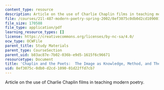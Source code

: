 ```yaml
---
content_type: resource
description: Article on the use of Charlie Chaplin films in teaching modern poetry.
file: /courses/21l-487-modern-poetry-spring-2002/8ef3075c0db0d2cd109001d22ffd7cb7_chaplin2.pdf
file_size: 170588
file_type: application/pdf
learning_resource_types: []
license: https://creativecommons.org/licenses/by-nc-sa/4.0/
ocw_type: OCWFile
parent_title: Study Materials
parent_type: CourseSection
parent_uid: b83ac87e-7b02-036b-e9d5-1615f6c96671
resourcetype: Document
title: 'Chaplin and the Poets:  The Image as Knowledge, Method, and Theory'
uid: 8ef3075c-0db0-d2cd-1090-01d22ffd7cb7
---
```

Article on the use of Charlie Chaplin films in teaching modern poetry.